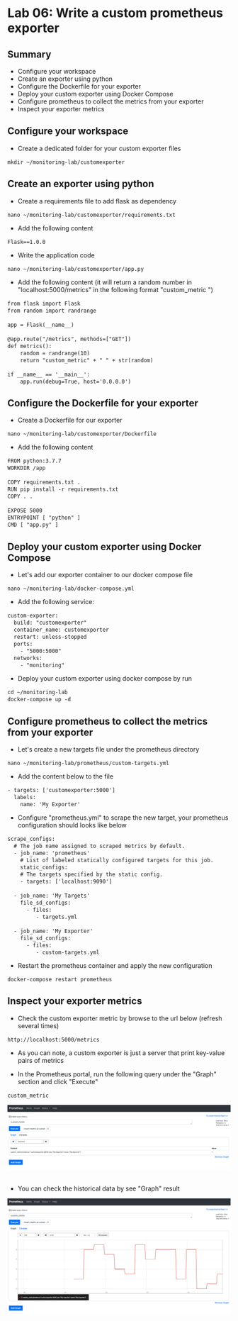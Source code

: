 # Lab 06: Write a custom prometheus exporter

## Summary

 - Configure your workspace
 - Create an exporter using python
 - Configure the Dockerfile for your exporter
 - Deploy your custom exporter using Docker Compose
 - Configure prometheus to collect the metrics from your exporter
 - Inspect your exporter metrics


 ## Configure your workspace

- Create a dedicated folder for your custom exporter files

```
mkdir ~/monitoring-lab/customexporter
```

 ## Create an exporter using python

- Create a requirements file to add flask as dependency

```
nano ~/monitoring-lab/customexporter/requirements.txt
```

- Add the following content

```
Flask==1.0.0
```

- Write the application code

```
nano ~/monitoring-lab/customexporter/app.py
```

- Add the following content (it will return a random number in "localhost:5000/metrics" in the following format "custom_metric <random-number>")

```
from flask import Flask
from random import randrange

app = Flask(__name__)

@app.route("/metrics", methods=["GET"])
def metrics():
    random = randrange(10)
    return "custom_metric" + " " + str(random)

if __name__ == '__main__':
    app.run(debug=True, host='0.0.0.0')
```

 ## Configure the Dockerfile for your exporter

- Create a Dockerfile for our exporter

```
nano ~/monitoring-lab/customexporter/Dockerfile
```

- Add the following content

```
FROM python:3.7.7
WORKDIR /app

COPY requirements.txt .
RUN pip install -r requirements.txt
COPY . .

EXPOSE 5000
ENTRYPOINT [ "python" ]
CMD [ "app.py" ]
```

 ## Deploy your custom exporter using Docker Compose

- Let's add our exporter container to our docker compose file

```
nano ~/monitoring-lab/docker-compose.yml
```

- Add the following service:

```
custom-exporter:
  build: "customexporter"
  container_name: customexporter
  restart: unless-stopped
  ports:
    - "5000:5000"
  networks:
    - "monitoring"
```

- Deploy your custom exporter using docker compose by run

```
cd ~/monitoring-lab
docker-compose up -d
```

 ## Configure prometheus to collect the metrics from your exporter

- Let's create a new targets file under the prometheus directory

```
nano ~/monitoring-lab/prometheus/custom-targets.yml
```

- Add the content below to the file

```
- targets: ['customexporter:5000']
  labels:
    name: 'My Exporter'
```

- Configure "prometheus.yml" to scrape the new target, your prometheus configuration should looks like below

```
scrape_configs:
  # The job name assigned to scraped metrics by default.
  - job_name: 'prometheus'
    # List of labeled statically configured targets for this job.
    static_configs:
    # The targets specified by the static config.
    - targets: ['localhost:9090']

  - job_name: 'My Targets'
    file_sd_configs:
      - files:
         - targets.yml

  - job_name: 'My Exporter'
    file_sd_configs:
      - files:
         - custom-targets.yml
```

- Restart the prometheus container and apply the new configuration

```
docker-compose restart prometheus
```

 ## Inspect your exporter metrics

- Check the custom exporter metric by browse to the url below (refresh several times)

```
http://localhost:5000/metrics
```

- As you can note, a custom exporter is just a server that print key-value pairs of metrics

- In the Prometheus portal, run the following query under the "Graph" section and click "Execute"

```
custom_metric
```

<kbd>
  <img src="/images/customexporter-01.png" width="600">
</kbd><br/><br/>

- You can check the historical data by see "Graph" result

<kbd>
  <img src="/images/customexporter-02.png" width="600">
</kbd><br/><br/>
